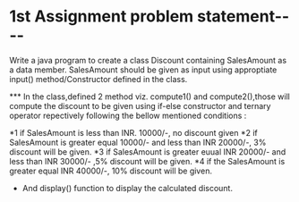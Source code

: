 # 1st Assignment problem statement----

Write a java program to create a class Discount containing SalesAmount as a data member. SalesAmount should be given as input using 
approptiate input() method/Constructor defined in the class.

*** In the class,defined 2 method viz. compute1() and compute2(),those will compute the discount to be given using if-else 
constructor and ternary operator repectively following the bellow mentioned conditions :

*1 if SalesAmount is less than INR. 10000/-, no discount given
*2 if SalesAmount is greater equal 10000/- and less than INR 20000/-, 3% discount will be given.
*3 if SalesAmount is greater euual INR 20000/- and less than INR 30000/- ,5% discount will be given.
*4 if the SalesAmount is greater equal INR 40000/-, 10% discount will be given.
* And display() function to display the calculated discount.
